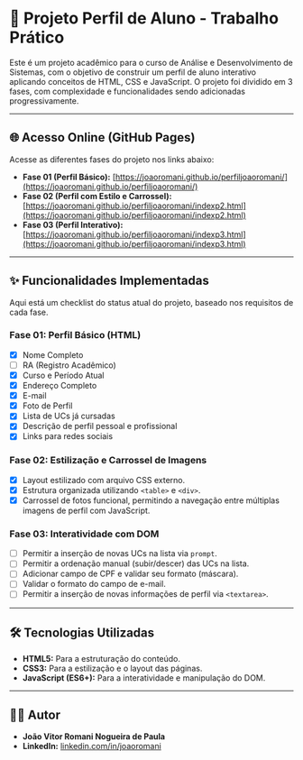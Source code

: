 # 🚀 Projeto Perfil de Aluno - Trabalho Prático

Este é um projeto acadêmico para o curso de Análise e Desenvolvimento de Sistemas, com o objetivo de construir um perfil de aluno interativo aplicando conceitos de HTML, CSS e JavaScript. O projeto foi dividido em 3 fases, com complexidade e funcionalidades sendo adicionadas progressivamente.

---

## 🌐 Acesso Online (GitHub Pages)

Acesse as diferentes fases do projeto nos links abaixo:

* **Fase 01 (Perfil Básico):** [https://joaoromani.github.io/perfiljoaoromani/](https://joaoromani.github.io/perfiljoaoromani/)
* **Fase 02 (Perfil com Estilo e Carrossel):** [https://joaoromani.github.io/perfiljoaoromani/indexp2.html](https://joaoromani.github.io/perfiljoaoromani/indexp2.html)
* **Fase 03 (Perfil Interativo):** [https://joaoromani.github.io/perfiljoaoromani/indexp3.html](https://joaoromani.github.io/perfiljoaoromani/indexp3.html)

---

## ✨ Funcionalidades Implementadas

Aqui está um checklist do status atual do projeto, baseado nos requisitos de cada fase.

### Fase 01: Perfil Básico (HTML)
- [x] Nome Completo
- [ ] RA (Registro Acadêmico)
- [x] Curso e Período Atual
- [x] Endereço Completo
- [x] E-mail
- [x] Foto de Perfil
- [x] Lista de UCs já cursadas
- [x] Descrição de perfil pessoal e profissional
- [x] Links para redes sociais

### Fase 02: Estilização e Carrossel de Imagens
- [x] Layout estilizado com arquivo CSS externo.
- [x] Estrutura organizada utilizando `<table>` e `<div>`.
- [x] Carrossel de fotos funcional, permitindo a navegação entre múltiplas imagens de perfil com JavaScript.

### Fase 03: Interatividade com DOM
- [ ] Permitir a inserção de novas UCs na lista via `prompt`.
- [ ] Permitir a ordenação manual (subir/descer) das UCs na lista.
- [ ] Adicionar campo de CPF e validar seu formato (máscara).
- [ ] Validar o formato do campo de e-mail.
- [ ] Permitir a inserção de novas informações de perfil via `<textarea>`.

---

## 🛠️ Tecnologias Utilizadas

* **HTML5:** Para a estruturação do conteúdo.
* **CSS3:** Para a estilização e o layout das páginas.
* **JavaScript (ES6+):** Para a interatividade e manipulação do DOM.

---

## 👨‍💻 Autor

* **João Vitor Romani Nogueira de Paula**
* **LinkedIn:** [linkedin.com/in/joaoromani](https://www.linkedin.com/in/joaoromani/)
